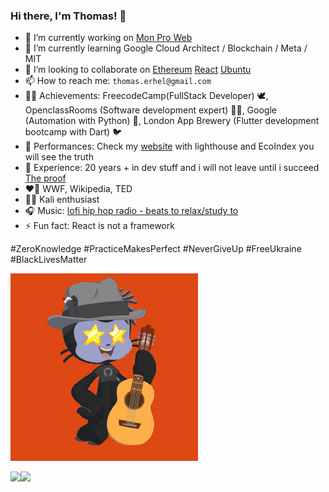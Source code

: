### Hi there, I'm Thomas! 👋

- 🔭 I’m currently working on [Mon Pro Web](https://monproweb.io)
- 🌱 I’m currently learning Google Cloud Architect / Blockchain / Meta / MIT
- 👯 I’m looking to collaborate on [Ethereum](https://ethereum.org/fr/contributing/translation-program/contributors/) [React](https://opencollective.com/create-react-app) [Ubuntu](https://launchpad.net/~thomaserhel)
- 📫 How to reach me:  `thomas.erhel@gmail.com`
- 👨‍🎓 Achievements: FreecodeCamp(FullStack Developer) 🕊, OpenclassRooms (Software development expert) 👨‍💻, Google (Automation with Python) 🐍, London App Brewery (Flutter development bootcamp with Dart) 🐦
- 💯 Performances: Check my [website](https://monproweb.io) with lighthouse and EcoIndex you will see the truth
- 🧬 Experience: 20 years + in dev stuff and i will not leave until i succeed [The proof](http://jojo5040.free.fr/)
- ❤️‍🔥 WWF, Wikipedia, TED
- 🏴‍☠️ Kali enthusiast
- 🎧 Music: [lofi hip hop radio - beats to relax/study to](https://youtu.be/jfKfPfyJRdk)
- ⚡ Fun fact: React is not a framework

#ZeroKnowledge
#PracticeMakesPerfect
#NeverGiveUp
#FreeUkraine
#BlackLivesMatter

![Ubuntocat](ubuntocat.gif)

<img align="left" src="https://github-readme-stats.vercel.app/api?username=ThomasErhel&count_private=true&line_height=21&show_icons=true&hide_border=true"/>
<img align="left" src="https://github-readme-stats.vercel.app/api/top-langs/?username=ThomasErhel&layout=compact&card_width=250&hide_border=true"/>

